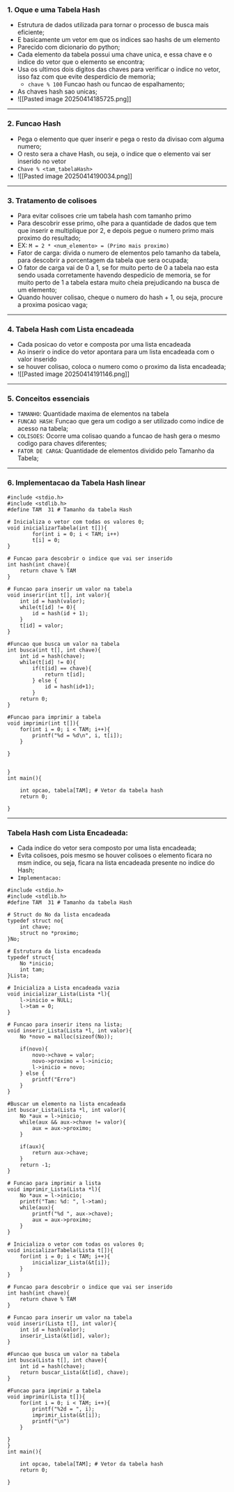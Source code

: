 ### 1. Oque e uma Tabela Hash
- Estrutura de dados utilizada para tornar o processo de busca mais eficiente;
- E basicamente um vetor em que os indices sao hashs de um elemento
- Parecido com dicionario do python;
- Cada elemento da tabela possui uma chave unica, e essa chave e o indice do vetor que o elemento se encontra;
- Usa os ultimos dois digitos das chaves para verificar o indice no vetor, isso faz com que evite desperdicio de memoria;
	- `chave % 100` Funcao hash ou funcao de espalhamento;
- As chaves hash sao unicas;
- ![[Pasted image 20250414185725.png]]
---
### 2. Funcao Hash
- Pega o elemento que quer inserir e pega o resto da divisao com alguma numero;
- O resto sera a chave Hash, ou seja, o indice que o elemento vai ser inserido no vetor
- `Chave % <tam_tabelaHash>`
- ![[Pasted image 20250414190034.png]]
---
### 3. Tratamento de colisoes

- Para evitar colisoes crie um tabela hash com tamanho primo
- Para descobrir esse primo, olhe para a quantidade de dados que tem que inserir e multiplique por 2, e depois pegue o numero primo mais proximo do resultado;
- EX: `M = 2 * <num_elemento> = (Primo mais proximo)`
- Fator de  carga: divida o numero de elementos pelo tamanho da tabela, para descobrir a porcentagem da tabela que sera ocupada;
- O fator de carga vai de 0 a 1, se for muito perto de 0 a tabela nao esta sendo usada corretamente havendo despedicio de memoria, se for muito perto de 1 a tabela estara muito cheia prejudicando na busca de um elemento;
- Quando houver colisao, cheque o numero do hash + 1, ou seja, procure a proxima posicao vaga;
---
### 4. Tabela Hash com Lista encadeada
- Cada posicao do vetor e composta por uma lista encadeada
- Ao inserir o indice do vetor apontara para um lista encadeada com o valor inserido
- se houver colisao, coloca o numero como o proximo da lista encadeada;
- ![[Pasted image 20250414191146.png]]
---
### 5. Conceitos essenciais
- `TAMANHO`: Quantidade maxima de elementos na tabela
- `FUNCAO HASH`: Funcao que gera um codigo a ser utilizado como indice de acesso na tabela;
- `COLISOES`: Ocorre uma colisao quando a funcao de hash gera o mesmo codigo para chaves diferentes;
- `FATOR DE CARGA`: Quantidade de elementos dividido pelo Tamanho da Tabela;
---
### 6. Implementacao da Tabela Hash linear
```
#include <stdio.h>
#include <stdlib.h>
#define TAM  31 # Tamanho da tabela Hash

# Inicializa o vetor com todas os valores 0;
void inicializarTabela(int t[]){
		for(int i = 0; i < TAM; i++)
		t[i] = 0;
}

# Funcao para descobrir o indice que vai ser inserido
int hash(int chave){ 
	return chave % TAM
}

# Funcao para inserir um valor na tabela
void inserir(int t[], int valor){
	int id = hash(valor);
	while(t[id] != 0){
		id = hash(id + 1);
	}
	t[id] = valor;
}

#Funcao que busca um valor na tabela
int busca(int t[], int chave){
	int id = hash(chave);
	while(t[id] != 0){
		if(t[id] == chave){
			return t[id];
		} else {
			id = hash(id+1);
		}
	return 0;
}

#Funcao para imprimir a tabela
void imprimir(int t[]){
	for(int i = 0; i < TAM; i++){
		printf("%d = %d\n", i, t[i]);
	}

}


}
int main(){

	int opcao, tabela[TAM]; # Vetor da tabela hash
	return 0;

}
```
---
### Tabela Hash com Lista Encadeada:

- Cada indice do vetor sera composto por uma lista encadeada;
- Evita colisoes, pois mesmo se houver colisoes o elemento ficara no msm indice, ou seja, ficara na lista encadeada presente no indice do Hash;
- `Implementacao:`
```
#include <stdio.h>
#include <stdlib.h>
#define TAM  31 # Tamanho da tabela Hash

# Struct do No da lista encadeada
typedef struct no{
	int chave;
	struct no *proximo;
}No;

# Estrutura da lista encadeada
typedef struct{
	No *inicio;
	int tam;
}Lista;

# Inicializa a Lista encadeada vazia
void inicializar_Lista(Lista *l){
	l->inicio = NULL;
	l->tam = 0;
}

# Funcao para inserir itens na lista;
void inserir_Lista(Lista *l, int valor){
	No *novo = malloc(sizeof(No));
	
	if(novo){
		novo->chave = valor;
		novo->proximo = l->inicio;
		l->inicio = novo;
	} else {
		printf("Erro")
	}
}

#Buscar um elemento na lista encadeada
int buscar_Lista(Lista *l, int valor){
	No *aux = l->inicio;
	while(aux && aux->chave != valor){
		aux = aux->proximo;
	}

	if(aux){
		return aux->chave;
	}
	return -1;
}

# Funcao para imprimir a lista
void imprimir_Lista(Lista *l){
	No *aux = l->inicio;
	printf("Tam: %d: ", l->tam);
	while(aux){
		printf("%d ", aux->chave);
		aux = aux->proximo;
	}
}

# Inicializa o vetor com todas os valores 0;
void inicializarTabela(Lista t[]){		
	for(int i = 0; i < TAM; i++){
		inicializar_Lista(&t[i]);
	}
}

# Funcao para descobrir o indice que vai ser inserido
int hash(int chave){ 
	return chave % TAM
}

# Funcao para inserir um valor na tabela
void inserir(Lista t[], int valor){
	int id = hash(valor);
	inserir_Lista(&t[id], valor);
}

#Funcao que busca um valor na tabela
int busca(Lista t[], int chave){
	int id = hash(chave);
	return buscar_Lista(&t[id], chave);
}

#Funcao para imprimir a tabela
void imprimir(Lista t[]){
	for(int i = 0; i < TAM; i++){
		printf("%2d = ", i);
		imprimir_Lista(&t[i]);
		printf("\n")
	}

}
}
int main(){

	int opcao, tabela[TAM]; # Vetor da tabela hash
	return 0;

}
```
